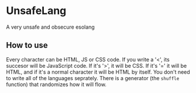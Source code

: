 # UnsafeLang
A very unsafe and obsecure esolang
## How to use
Every character can be HTML, JS or CSS code. If you write a '<', its succesor will be JavaScript code. If it's '>', it will be CSS.
If it's '=' it will be HTML, and if it's a normal character it will be HTML by itself.
You don't need to write all of the languages seprately. There is a generator (the `shuffle` function) that randomizes how it will flow.
